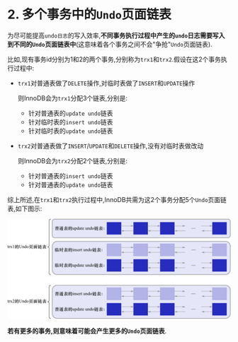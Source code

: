 # 2. 多个事务中的`Undo`页面链表

为尽可能提高`undo日志`的写入效率,**不同事务执行过程中产生的`undo`日志需要写入到不同的`Undo`页面链表中**(这意味着各个事务之间不会"争抢"`Undo`页面链表).

比如,现有事务id分别为1和2的两个事务,分别称为`trx1`和`trx2`.假设在这2个事务执行过程中:

- `trx1`对普通表做了`DELETE`操作,对临时表做了`INSERT`和`UPDATE`操作

    则InnoDB会为`trx1`分配3个链表,分别是:

    - 针对普通表的`update undo`链表
    - 针对临时表的`insert undo`链表
    - 针对临时表的`update undo`链表

- `trx2`对普通表做了`INSERT`/`UPDATE`和`DELETE`操作,没有对临时表做改动

    则InnoDB会为`trx2`分配2个链表,分别是:

    - 针对普通表的`insert undo`链表
    - 针对普通表的`update undo`链表

综上所述,在`trx1`和`trx2`执行过程中,InnoDB共需为这2个事务分配5个`Undo`页面链表,如下图示:

![InnoDB为2个事务分配5个Undo页面链表](./img/InnoDB为2个事务分配5个Undo页面链表.jpg)

**若有更多的事务,则意味着可能会产生更多的`Undo`页面链表**.
